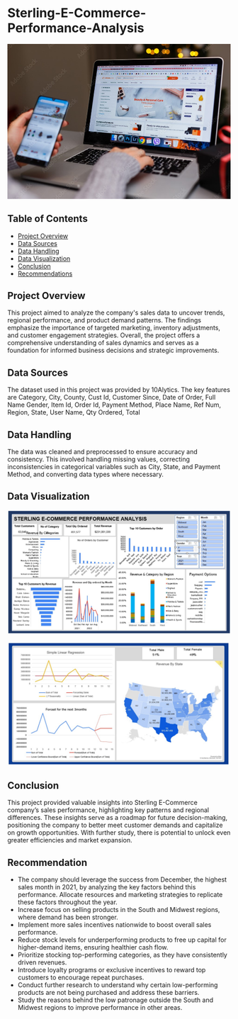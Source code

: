 # Sterling-E-Commerce-Performance-Analysis

![](ecomm.jpg)

## Table of Contents
- [Project Overview](#project-overview)
- [Data Sources](#data-sources)
- [Data Handling](#data-handling)
- [Data Visualization](#Data-Visualization)
- [Conclusion](#conclusion)
- [Recommendations](#recommendations)

## Project Overview
This project aimed to analyze the company's sales data to uncover trends, regional performance, and product demand patterns. The findings emphasize the importance of 
targeted marketing, inventory adjustments, and customer engagement strategies. Overall, the project offers a comprehensive understanding of sales dynamics and serves 
as a foundation for informed business decisions and strategic improvements.

## Data Sources
The dataset used in this project was provided by 10Alytics. The key features are Category, City,	County,	Cust Id,	Customer Since,	Date of Order,	Full Name	Gender,
Item Id, Order Id, Payment Method,	Place Name,	Ref Num,	Region,	State,	User Name, Qty Ordered,	Total

## Data Handling
The data was cleaned and preprocessed to ensure accuracy and consistency. This involved handling missing values, correcting inconsistencies in categorical
variables such as City, State, and Payment Method, and converting data types where necessary. 

## Data Visualization

![](Dashboard1Sterl.jpg)

![](Dashboard2Sterl.jpg)

## Conclusion
This project provided valuable insights into Sterling E-Commerce company’s sales performance, highlighting key patterns and regional differences. These insights serve as a roadmap 
for future decision-making, positioning the company to better meet customer demands and capitalize on growth opportunities. With further study, there is potential to unlock even 
greater efficiencies and market expansion.

## Recommendation
- The company should leverage the success from December, the highest sales month in 2021, by analyzing the key factors behind this performance. Allocate resources and marketing strategies to replicate these factors
  throughout the year.
- Increase focus on selling products in the South and Midwest regions, where demand has been stronger.
- Implement more sales incentives nationwide to boost overall sales performance.
- Reduce stock levels for underperforming products to free up capital for higher-demand items, ensuring healthier cash flow.
- Prioritize stocking top-performing categories, as they have consistently driven revenues.
- Introduce loyalty programs or exclusive incentives to reward top customers to encourage repeat purchases.
- Conduct further research to understand why certain low-performing products are not being purchased and address these barriers.
- Study the reasons behind the low patronage outside the South and Midwest regions to improve performance in other areas.

